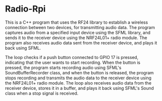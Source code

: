 # Radio-Rpi
This is a C++ program that uses the RF24 library to establish a wireless connection between two devices, for transmitting audio data. The program captures audio from a specified input device using the SFML library, and sends it to the receiver device using the NRF24L01+ radio module. The program also receives audio data sent from the receiver device, and plays it back using SFML.

The loop checks if a push button connected to GPIO 17 is pressed, indicating that the user wants to start recording. When the button is pressed, the program starts recording audio using SFML's SoundBufferRecorder class, and when the button is released, the program stops recording and transmits the audio data to the receiver device using the NRF24L01+ radio module. The loop also receives audio data from the receiver device, stores it in a buffer, and plays it back using SFML's Sound class when a stop signal is received.
